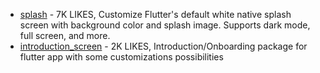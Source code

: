 - [splash](https://pub.dev/packages/flutter_native_splash) - 7K LIKES, Customize Flutter's default white native splash screen with background color and splash image. Supports dark mode, full screen, and more.
- [introduction_screen](https://pub.dev/packages/introduction_screen) - 2K LIKES, Introduction/Onboarding package for flutter app with some customizations possibilities
